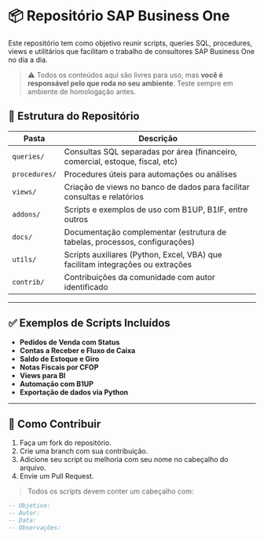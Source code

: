 # 📦 Repositório SAP Business One 

Este repositório tem como objetivo reunir scripts, queries SQL, procedures, views e utilitários que facilitam o trabalho de consultores SAP Business One no dia a dia.

> ⚠️ Todos os conteúdos aqui são livres para uso, mas **você é responsável pelo que roda no seu ambiente**. Teste sempre em ambiente de homologação antes.

## 📁 Estrutura do Repositório

| Pasta          | Descrição |
|----------------|-----------|
| `queries/`     | Consultas SQL separadas por área (financeiro, comercial, estoque, fiscal, etc) |
| `procedures/`  | Procedures úteis para automações ou análises |
| `views/`       | Criação de views no banco de dados para facilitar consultas e relatórios |
| `addons/`      | Scripts e exemplos de uso com B1UP, B1IF, entre outros |
| `docs/`        | Documentação complementar (estrutura de tabelas, processos, configurações) |
| `utils/`       | Scripts auxiliares (Python, Excel, VBA) que facilitam integrações ou extrações |
| `contrib/`     | Contribuições da comunidade com autor identificado |

---

## ✅ Exemplos de Scripts Incluídos

- **Pedidos de Venda com Status**
- **Contas a Receber e Fluxo de Caixa**
- **Saldo de Estoque e Giro**
- **Notas Fiscais por CFOP**
- **Views para BI**
- **Automação com B1UP**
- **Exportação de dados via Python**

---

## 📌 Como Contribuir

1. Faça um fork do repositório.
2. Crie uma branch com sua contribuição.
3. Adicione seu script ou melhoria com seu nome no cabeçalho do arquivo.
4. Envie um Pull Request.

> Todos os scripts devem conter um cabeçalho com:
```sql
-- Objetivo:
-- Autor:
-- Data:
-- Observações:
